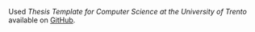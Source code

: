 Used _Thesis Template for Computer Science at the University of Trento_ available on [GitHub](https://github.com/unitn-drive/thesis).
